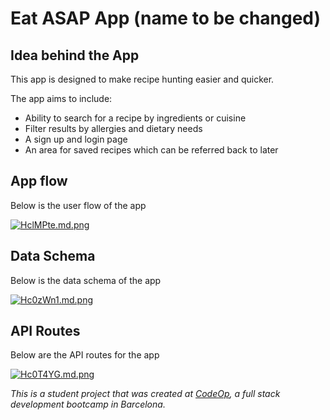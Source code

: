 # Eat ASAP App (name to be changed)

## Idea behind the App
This app is designed to make recipe hunting easier and quicker.

The app aims to include:
- Ability to search for a recipe by ingredients or cuisine
- Filter results by allergies and dietary needs
- A sign up and login page
- An area for saved recipes which can be referred back to later

## App flow
Below is the user flow of the app

[![HclMPte.md.png](https://iili.io/HclMPte.md.png)](https://freeimage.host/i/HclMPte)

## Data Schema 
Below is the data schema of the app

[![Hc0zWn1.md.png](https://iili.io/Hc0zWn1.md.png)](https://freeimage.host/i/Hc0zWn1)

## API Routes
Below are the API routes for the app

[![Hc0T4YG.md.png](https://iili.io/Hc0T4YG.md.png)](https://freeimage.host/i/Hc0T4YG)


_This is a student project that was created at [CodeOp](http://codeop.tech), a full stack development bootcamp in Barcelona._